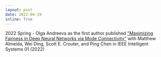 ```yaml
---
layout: post
date: 2022-04-19
inline: True
---
```

2022 Spring - Olga Andreeva as the first author published ["Maximizing Fairness in Deep Neural Networks via Mode Connectivity"](https://www.cs.umb.edu/~ding/publications.html) with Matthew Almeida, Wei Ding, Scott E. Crouter, and Ping Chen in IEEE Intelligent Systems 01 (2022)